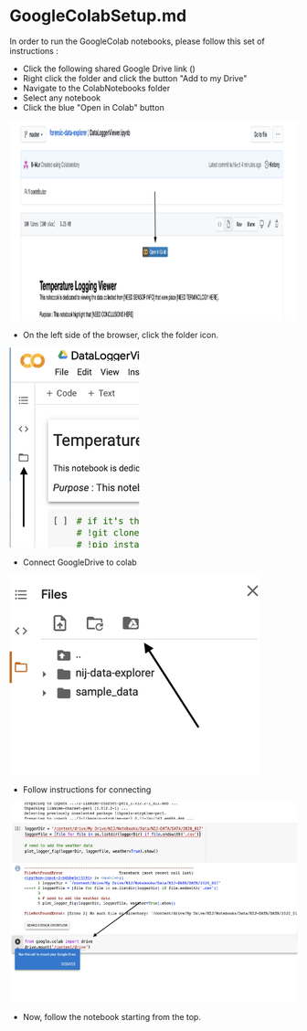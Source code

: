 # GoogleColabSetup.md
In order to run the GoogleColab notebooks, please follow this set of instructions : 



- Click the following shared Google Drive link ()
- Right click the folder and click the button "Add to my Drive"
- Navigate to the ColabNotebooks folder
- Select any notebook
- Click the blue "Open in Colab" button
<img src="images/colab_button.png" height="350" />

- On the left side of the browser, click the folder icon. 
<img src="images/connect_folder.png" height="350" />

- Connect GoogleDrive to colab
<img src="images/connect_drive.png" height="350" />

- Follow instructions for connecting
<img src="images/run_cell.png" height="350" />

- Now, follow the notebook starting from the top. 

